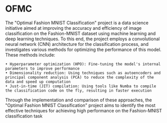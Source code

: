 # OFMC
The "Optimal Fashion MNIST Classification" project is a data science initiative aimed at improving the accuracy and efficiency of image classification on the Fashion-MNIST dataset using machine learning and deep learning techniques. To this end, the project employs a convolutional neural network (CNN) architecture for the classification process, and investigates various methods for optimizing the performance of this model. These methods include:

    • Hyperparameter optimization (HPO): Fine-tuning the model's internal parameters to improve performance
    • Dimensionality reduction: Using techniques such as autoencoders and principal component analysis (PCA) to reduce the complexity of the data and speed up computation
    • Just-in-time (JIT) compilation: Using tools like Numba to compile the classification code on the fly, resulting in faster execution

Through the implementation and comparison of these approaches, the "Optimal Fashion MNIST Classification" project aims to identify the most effective techniques for achieving high performance on the Fashion-MNIST classification task
